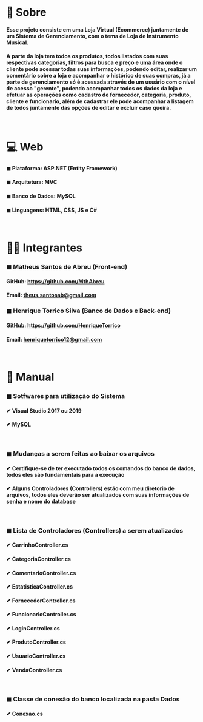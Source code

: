 # 📌 Sobre

#### <p>Esse projeto consiste em uma Loja Virtual (Ecommerce) juntamente de um Sistema de Gerenciamento, com o tema de Loja de Instrumento Musical.</p>

#### <p>A parte da loja tem todos os produtos, todos listados com suas respectivas categorias, filtros para busca e preço e uma área onde o cliente pode acessar todas suas informações, podendo editar, realizar um comentário sobre a loja e acompanhar o histórico de suas compras, já a parte de gerenciamento só é acessada através de um usuário com o nível de acesso "gerente", podendo acompanhar todos os dados da loja e efetuar as operações como cadastro de fornecedor, categoria, produto, cliente e funcionario, além de cadastrar ele pode acompanhar a listagem de todos juntamente das opções de editar e excluir caso queira.</p>

<br>

# 💻 Web
#### ◼ Plataforma: ASP.NET (Entity Framework)<br>
#### ◼ Arquitetura: MVC <br>
#### ◼ Banco de Dados: MySQL<br>
#### ◼ Linguagens: HTML, CSS, JS e C#

<br>

# 👨‍💻 Integrantes
### ◼ Matheus Santos de Abreu (Front-end) <br>
#### GitHub: https://github.com/MthAbreu
#### Email: theus.santosab@gmail.com

### ◼ Henrique Torrico Silva (Banco de Dados e Back-end) <br>
#### GitHub: https://github.com/HenriqueTorrico
#### Email: henriquetorrico12@gmail.com

<br>

# 📜 Manual
### ◼ Sotfwares para utilização do Sistema
#### ✔ Visual Studio 2017 ou 2019
#### ✔ MySQL

<br>

### ◼ Mudanças a serem feitas ao baixar os arquivos
#### ✔ Certifique-se de ter executado todos os comandos do banco de dados, todos eles são fundamentais para a execução
#### ✔ Alguns Controladores (Controllers) estão com meu diretorio de arquivos, todos eles deverão ser atualizados com suas informações de senha e nome do database

<br>

### ◼ Lista de Controladores (Controllers) a serem atualizados
#### ✔ CarrinhoController.cs
#### ✔ CategoriaController.cs
#### ✔ ComentarioController.cs
#### ✔ EstatisticaController.cs
#### ✔ FornecedorController.cs
#### ✔ FuncionarioController.cs
#### ✔ LoginController.cs
#### ✔ ProdutoController.cs
#### ✔ UsuarioController.cs
#### ✔ VendaController.cs

<br>

### ◼ Classe de conexão do banco localizada na pasta Dados
#### ✔ Conexao.cs
